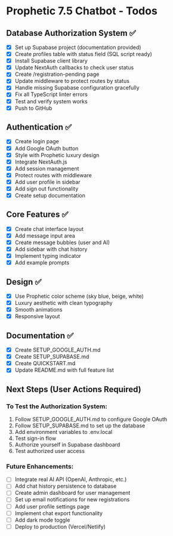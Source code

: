 # Prophetic 7.5 Chatbot - Todos

## Database Authorization System ✅
- [x] Set up Supabase project (documentation provided)
- [x] Create profiles table with status field (SQL script ready)
- [x] Install Supabase client library
- [x] Update NextAuth callbacks to check user status
- [x] Create /registration-pending page
- [x] Update middleware to protect routes by status
- [x] Handle missing Supabase configuration gracefully
- [x] Fix all TypeScript linter errors
- [x] Test and verify system works
- [x] Push to GitHub

## Authentication ✅
- [x] Create login page
- [x] Add Google OAuth button
- [x] Style with Prophetic luxury design
- [x] Integrate NextAuth.js
- [x] Add session management
- [x] Protect routes with middleware
- [x] Add user profile in sidebar
- [x] Add sign out functionality
- [x] Create setup documentation

## Core Features ✅
- [x] Create chat interface layout
- [x] Add message input area
- [x] Create message bubbles (user and AI)
- [x] Add sidebar with chat history
- [x] Implement typing indicator
- [x] Add example prompts

## Design ✅
- [x] Use Prophetic color scheme (sky blue, beige, white)
- [x] Luxury aesthetic with clean typography
- [x] Smooth animations
- [x] Responsive layout

## Documentation ✅
- [x] Create SETUP_GOOGLE_AUTH.md
- [x] Create SETUP_SUPABASE.md
- [x] Create QUICKSTART.md
- [x] Update README.md with full feature list

## Next Steps (User Actions Required)

### To Test the Authorization System:
1. Follow SETUP_GOOGLE_AUTH.md to configure Google OAuth
2. Follow SETUP_SUPABASE.md to set up the database
3. Add environment variables to .env.local
4. Test sign-in flow
5. Authorize yourself in Supabase dashboard
6. Test authorized user access

### Future Enhancements:
- [ ] Integrate real AI API (OpenAI, Anthropic, etc.)
- [ ] Add chat history persistence to database
- [ ] Create admin dashboard for user management
- [ ] Set up email notifications for new registrations
- [ ] Add user profile settings page
- [ ] Implement chat export functionality
- [ ] Add dark mode toggle
- [ ] Deploy to production (Vercel/Netlify)
